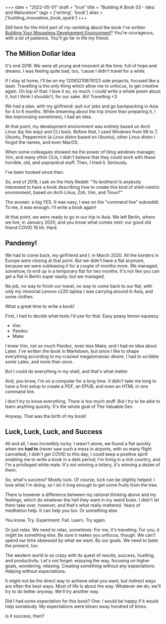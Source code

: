 +++
date = "2022-05-01"
draft = "true"
title = "Building A Book 03 - Idea and Maturation"
tags = ['writing', 'book']
alias = ['building_mouseless_book_spark']
+++

Still here for the third part of my rambling about the book I've written [Building Your Mouseless Development Environment](https://themouseless.dev/)? You're courageous, with a lot of patience. You'll go far in life my friend.

## The Million Dollar Idea

It's end 2019. We were all young and innocent at the time, full of hope and dreams. I was feeling quite bad, too, 'cause I didn't travel for a while.

If I stay at home, I'll be on my 12093210879123 side projects, focused like a laser. Travelling is the only thing which allow me to unfocus, to get creative again. On top of that: I love it so, so much. I could write a whole poem about it, but I think I shouldn't, for our sake. Ah! Travelling <3

We had a plan, with my girlfriend: quit our jobs and go backpacking in Asia for 4 to 6 months. While dreaming about the trip (more than preparing it, I like improvising sometimes), I had an idea.

At that point, my development environment was entirely based on Arch Linux (by the way) and CLI tools. Before that, I used Windows from 98 to 7, Ubuntu, Peppermint (a Linux distro based on Ubuntu), other Linux distro I forgot the names, and even MacOS.

When some colleagues showed me the power of tiling windows manager, Vim, and many other CLIs, I didn't believe that they could work with these horrible, old, and unpractical stuff. Then, I tried it. Seriously.

I've been hooked since then.

So, end of 2019, I ask on the Holy Reddit: "Yo brothers! Is anybody interested to have a book describing how to create this kind of shell-centric environment, based on Arch Linux, Zsh, Vim, and Tmux?"

The answer: a big YES. It was easy, I was on the "command line" subreddit. To me, it was enough. I'll write a book again!

At that point, we were ready to go in our trip in Asia. We left Berlin, where we live, in January 2020, and you know what comes next: our good old friend COVID 19 hit. Hard.

## Pandemy!

We had to come back, my girlfriend and I, in March 2020. All the borders in Europe were closing at that point. But we didn't have a flat anymore, because we were subleasing it for a couple of months more. We managed, somehow, to end up in a temporary flat for two months. It's not like you can get a flat in Berlin super easily; but we managed.

No job, no way to finish our travel, no way to come back to our flat, with only my immortal Lenovo x220 laptop I was carrying around in Asia, and some clothes.

What a great time to write a book!

First, I had to decide what tools I'd use for that. Easy peasy lemon squeezy:

* Vim
* Pandoc
* Make

I knew Vim, not so much Pandoc, even less Make, and I had no idea about Latex. I've written the book in Markdown, but since I like to shape everything according to my craziest megalomaniac desire, I had to scribble some Latex, and more than once.

But I could do everything in my shell, and that's what matter.

And, you know, I'm on a computer for a long time. It didn't take me long to have a first setup to create a PDF, an EPUB, and even an HTML in one command line.

I don't try to know everything. There is too much stuff. But I try to be able to learn anything quickly. It's the whole goal of The Valuable Dev.

Anyway. That was the birth of my book!

## Luck, Luck, Luck, and Success

All and all, I was incredibly lucky. I wasn't alone, we found a flat quickly when we **had to** (never saw such a mess in airports, with so many flight cancelled), I didn't get COVID to this day, I could keep a positive spirit enabling me to write a book in a dark period, I'm living in a rich country, and I'm a privileged white male. It's not winning a lottery, it's winning a dozen of them.

So, what's success? Mostly luck. Of course, luck can be slightly helped: I love what I'm doing, so I do it long enough to get some fruits from the tree.

There is however a difference between my rational thinking above and my feelings, which do whatever the hell they want in my weird brain. I didn't let them take over, however, and that's what really mattered. Years of meditation help. It can help you too. Or something else.

You know. Try. Experiment. Fail. Learn. Try again.

Or just relax. We need to relax, sometimes. For me, it's travelling. For you, it might be something else. Be sure it makes you unfocus, though. We can't spend our time obsessed by what we want. By our goals. We need to taste the present, too.

The western world is so crazy with its quest of results, success, hustling, and productivity. Let's not forget: enjoying the way, focusing on higher goals, wondering, relaxing. Creating something without any expectations. Helping without expectations.

It might not be the direct way to achieve what you want, but indirect ways are often the best ways. Most of life is about the way. Whatever we do, we'll try to do better anyway. We'll try another way.

Did I had some expectation for this book? One: I would be happy if it would help somebody. My expectations were blown away hundred of times.

Is it success, then?
